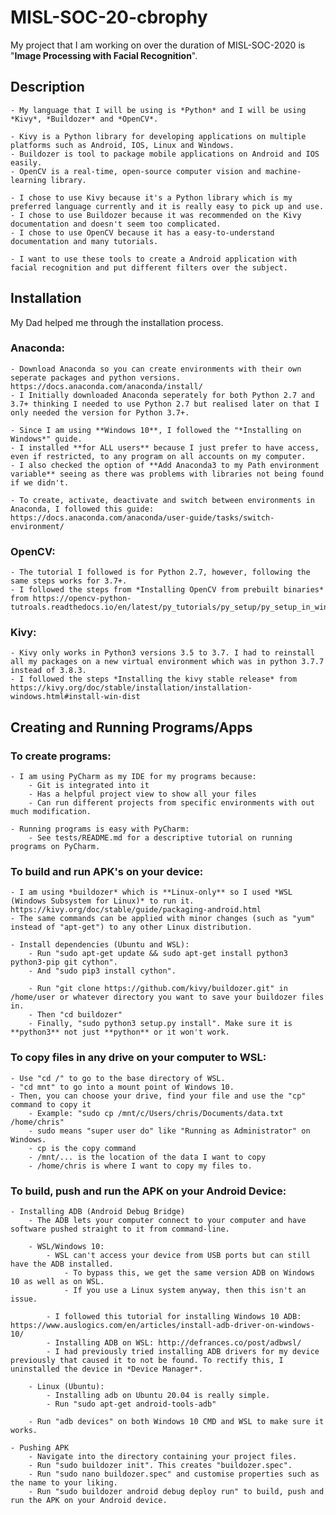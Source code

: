 # MISL-SOC-20-cbrophy

My project that I am working on over the duration of MISL-SOC-2020 is "**Image Processing with Facial Recognition**".

## Description

    - My language that I will be using is *Python* and I will be using *Kivy*, *Buildozer* and *OpenCV*.
    
    - Kivy is a Python library for developing applications on multiple platforms such as Android, IOS, Linux and Windows. 
    - Buildozer is tool to package mobile applications on Android and IOS easily. 
    - OpenCV is a real-time, open-source computer vision and machine-learning library.
    
    - I chose to use Kivy because it's a Python library which is my preferred language currently and it is really easy to pick up and use.
    - I chose to use Buildozer because it was recommended on the Kivy documentation and doesn't seem too complicated.
    - I chose to use OpenCV because it has a easy-to-understand documentation and many tutorials.
    
    - I want to use these tools to create a Android application with facial recognition and put different filters over the subject.

## Installation

My Dad helped me through the installation process.

### Anaconda:
    - Download Anaconda so you can create environments with their own seperate packages and python versions. https://docs.anaconda.com/anaconda/install/
    - I Initially downloaded Anaconda seperately for both Python 2.7 and 3.7+ thinking I needed to use Python 2.7 but realised later on that I only needed the version for Python 3.7+.
    
    - Since I am using **Windows 10**, I followed the "*Installing on Windows*" guide.
    - I installed **for ALL users** because I just prefer to have access, even if restricted, to any program on all accounts on my computer. 
    - I also checked the option of **Add Anaconda3 to my Path environment variable** seeing as there was problems with libraries not being found if we didn't. 
    
    - To create, activate, deactivate and switch between environments in Anaconda, I followed this guide: https://docs.anaconda.com/anaconda/user-guide/tasks/switch-environment/

### OpenCV:
    - The tutorial I followed is for Python 2.7, however, following the same steps works for 3.7+.
    - I followed the steps from *Installing OpenCV from prebuilt binaries* from https://opencv-python-tutroals.readthedocs.io/en/latest/py_tutorials/py_setup/py_setup_in_windows/py_setup_in_windows.html

### Kivy:
    - Kivy only works in Python3 versions 3.5 to 3.7. I had to reinstall all my packages on a new virtual environment which was in python 3.7.7 instead of 3.8.3.
    - I followed the steps *Installing the kivy stable release* from https://kivy.org/doc/stable/installation/installation-windows.html#install-win-dist

## Creating and Running Programs/Apps

### To create programs:
    - I am using PyCharm as my IDE for my programs because: 
        - Git is integrated into it 
        - Has a helpful project view to show all your files
        - Can run different projects from specific environments with out much modification.
        
    - Running programs is easy with PyCharm:
        - See tests/README.md for a descriptive tutorial on running programs on PyCharm.

### To build and run APK's on your device:
    - I am using *buildozer* which is **Linux-only** so I used *WSL (Windows Subsystem for Linux)* to run it. https://kivy.org/doc/stable/guide/packaging-android.html
    - The same commands can be applied with minor changes (such as "yum" instead of "apt-get") to any other Linux distribution.
    
    - Install dependencies (Ubuntu and WSL): 
        - Run "sudo apt-get update && sudo apt-get install python3 python3-pip git cython".
        - And "sudo pip3 install cython".
        
        - Run "git clone https://github.com/kivy/buildozer.git" in /home/user or whatever directory you want to save your buildozer files in.
        - Then "cd buildozer"
        - Finally, "sudo python3 setup.py install". Make sure it is **python3** not just **python** or it won't work.

### To copy files in any drive on your computer to WSL:
	- Use "cd /" to go to the base directory of WSL.
	- "cd mnt" to go into a mount point of Windows 10.
	- Then, you can choose your drive, find your file and use the "cp" command to copy it
		- Example: "sudo cp /mnt/c/Users/chris/Documents/data.txt /home/chris"
		- sudo means "super user do" like "Running as Administrator" on Windows.
		- cp is the copy command
		- /mnt/... is the location of the data I want to copy
		- /home/chris is where I want to copy my files to.
		
### To build, push and run the APK on your Android Device:
	- Installing ADB (Android Debug Bridge)
		- The ADB lets your computer connect to your computer and have software pushed straight to it from command-line.
		
		- WSL/Windows 10:
			- WSL can't access your device from USB ports but can still have the ADB installed.
				- To bypass this, we get the same version ADB on Windows 10 as well as on WSL.
				- If you use a Linux system anyway, then this isn't an issue.
			
			- I followed this tutorial for installing Windows 10 ADB:  https://www.auslogics.com/en/articles/install-adb-driver-on-windows-10/
			- Installing ADB on WSL: http://defrances.co/post/adbwsl/
			- I had previously tried installing ADB drivers for my device previously that caused it to not be found. To rectify this, I uninstalled the device in *Device Manager*.
		
		- Linux (Ubuntu):
			- Installing adb on Ubuntu 20.04 is really simple.
			- Run "sudo apt-get android-tools-adb"
		
		- Run "adb devices" on both Windows 10 CMD and WSL to make sure it works.
	
	- Pushing APK
		- Navigate into the directory containing your project files.
		- Run "sudo buildozer init". This creates "buildozer.spec".
		- Run "sudo nano buildozer.spec" and customise properties such as the name to your liking.
		- Run "sudo buildozer android debug deploy run" to build, push and run the APK on your Android device.
		